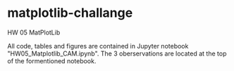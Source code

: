 # matplotlib-challange
HW 05 MatPlotLib 

All code, tables and figures are contained in Jupyter notebook "HW05_Matplotlib_CAM.ipynb".
The 3 oberservations are located at the top of the formentioned notebook. 

